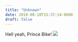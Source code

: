 ```yaml
---
title: "Unknown"
date: 2018-08-10T15:37:14-0600
draft: false
---
```


Hell yeah, Prince Bike!
![](/images/2018/fa620b3b76.jpg)
